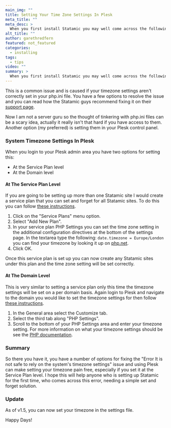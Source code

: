```yaml
---
main_img: ""
title: Setting Your Time Zone Settings In Plesk
meta_title: ""
meta_desc: >
  When you first install Statamic you may well come across the following "Error It is not safe to rely on the system's timezone settings." Don't panic this is really easy to fix.
alt_title: ""
author: garethredfern
featured: not_featured
categories:
  - installing
tags:
  - tips
video: ""
summary: >
  When you first install Statamic you may well come across the following "Error It is not safe to rely on the system's timezone settings." Don't panic this is really easy to fix.
---
```

This is a common issue and is caused if your timezone settings aren't correctly set in your php.ini file. You have a few options to resolve the issue and you can read how the Statamic guys recommend fixing it on their [support page](http://support.statamic.com/kb/error-messages/error-it-is-not-safe-to-rely-on-the-systems-timezone-settings).

Now I am not a server guru so the thought of tinkering with php.ini files can be a scary idea, actually it really isn't that hard if you have access to them. Another option (my preferred) is setting them in your Plesk control panel.

### System Timezone Settings In Plesk
When you login to your Plesk admin area you have two options for setting this:

* At the Service Plan level
* At the Domain level

#### At The Service Plan Level
If you are going to be setting up more than one Statamic site I would create a service plan that you can set and forget for all Statamic sites. To do this you can follow [these instructions](http://statamicthemes.clarify-it.com/d/gzlm6q).

1. Click on the "Service Plans" menu option.
2. Select "Add New Plan".
3. In your service plan PHP Settings you can set the time zone setting in the additional configuration directives at the bottom of the settings page. In the textarea type the following: `date.timezone = Europe/London` you can find your timezone by looking it up on [php.net](http://www.php.net/manual/en/timezones.php).
4. Click OK.

Once this service plan is set up you can now create any Statamic sites under this plan and the time zone setting will be set correctly.

#### At The Domain Level
This is very similar to setting a service plan only this time the timezone settings will be set on a per domain basis. Again login to Plesk and navigate to the domain you would like to set the timezone settings for then follow [these instructions](http://statamicthemes.clarify-it.com/d/x27d9m).

1. In the General area select the Customize tab.
2. Select the third tab along "PHP Settings".
3. Scroll to the bottom of your PHP Settings area and enter your timezone setting. For more information on what your timezone settings should be see the [PHP documentation](http://php.net/manual/en/timezones.php).

### Summary
So there you have it, you have a number of options for fixing the "Error It is not safe to rely on the system's timezone settings" issue and using Plesk can make setting your timezone pain free, especially if you set it at the Service Plan level. I hope this will help anyone who is setting up Statamic for the first time, who comes across this error, needing a simple set and forget solution.

### Update
As of v1.5, you can now set your timezone in the settings file.

Happy Days!

